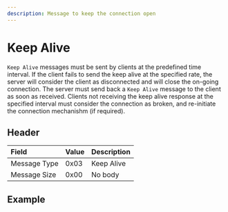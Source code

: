 ```yaml
---
description: Message to keep the connection open
---
```


# Keep Alive

`Keep Alive` messages must be sent by clients at the predefined time interval. If the client fails to send the keep alive at the specified rate, the server will consider the client as disconnected and will close the on-going connection. The server must send back a `Keep Alive` message to the client as soon as received. Clients not receiving the keep alive response at the specified interval must consider the connection as broken, and re-initiate the connection mechanishm \(if required\).

## Header

| Field | Value | Description |
| :--- | :--- | :--- |
| Message Type | 0x03 | Keep Alive |
| Message Size | 0x00 | No body |

## Example

